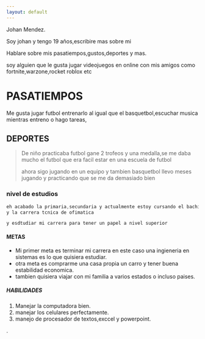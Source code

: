 ```yaml
---
layout: default
---
```


Johan Mendez.

Soy johan y tengo 19 años,escribire mas sobre mi

Hablare sobre mis pasatiempos,gustos,deportes y mas.

soy alguien que le gusta jugar videojuegos en online con mis amigos como fortnite,warzone,rocket roblox etc

# PASATIEMPOS

Me gusta jugar futbol entrenarlo al igual que el basquetbol,escuchar musica mientras entreno o hago tareas,

## DEPORTES

> De niño practicaba futbol gane 2 trofeos y una medalla,se me daba mucho el futbol que era facil estar en una escuela de futbol
>
> ahora sigo jugando en un equipo y tambien basquetbol llevo meses jugando y practicando que se me da demasiado bien

### nivel de estudios

```js
eh acabado la primaria,secundaria y actualmente estoy cursando el bachillerato en mi ultimo semestre
y la carrera tcnica de ofimatica
```

```mi objetivo es terminar mi bachillerato
y esdtudiar mi carrera para tener un papel a nivel superior
```

#### METAS

*   Mi primer meta es terminar mi carrera en este caso una 
    ingieneria en sistemas es lo que quisiera estudiar.
*   otra meta es comprarme una casa propia un carro y tener
    buena estabilidad economica.
*   tambien quisiera viajar con mi familia a varios estados 
    o incluso paises.

##### HABILIDADES

1.  Manejar la computadora bien.
2.  manejar los celulares perfectamente.
3.  manejo de procesador de textos,exccel y powerpoint.


.

```

```

```
